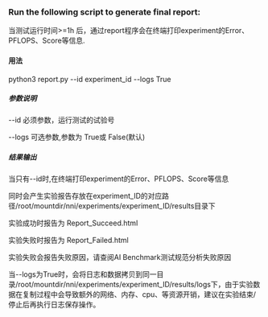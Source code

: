 ### Run the following script to generate final report:

当测试运行时间>=1h 后，通过report程序会在终端打印experiment的Error、PFLOPS、Score等信息.
#### 用法
python3 report.py --id experiment_id --logs True
##### 参数说明
--id 必须参数，运行测试的试验号

--logs 可选参数,参数为 True或 False(默认)

##### 结果输出
当只有--id时,在终端打印experiment的Error、PFLOPS、Score等信息

同时会产生实验报告存放在experiment_ID的对应路径/root/mountdir/nni/experiments/experiment_ID/results目录下

实验成功时报告为 Report_Succeed.html

实验失败时报告为 Report_Failed.html

实验失败会报告失败原因，请查阅AI Benchmark测试规范分析失败原因

当--logs为True时，会将日志和数据拷贝到同一目录/root/mountdir/nni/experiments/experiment_ID/results/logs下，由于实验数据在复制过程中会导致额外的网络、内存、cpu、等资源开销，建议在实验结束/停止后再执行日志保存操作。

